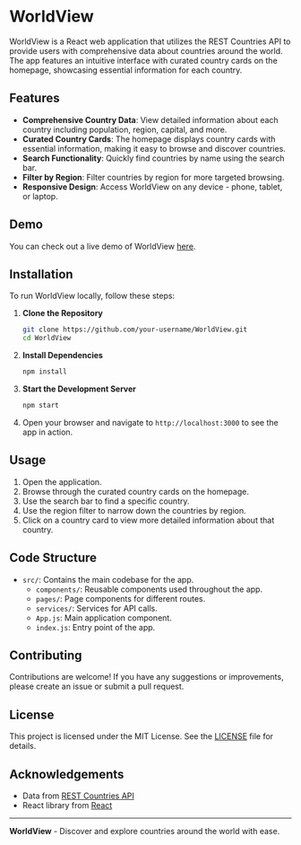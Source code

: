 
# WorldView

WorldView is a React web application that utilizes the REST Countries API to provide users with comprehensive data about countries around the world. The app features an intuitive interface with curated country cards on the homepage, showcasing essential information for each country.

## Features

- **Comprehensive Country Data**: View detailed information about each country including population, region, capital, and more.
- **Curated Country Cards**: The homepage displays country cards with essential information, making it easy to browse and discover countries.
- **Search Functionality**: Quickly find countries by name using the search bar.
- **Filter by Region**: Filter countries by region for more targeted browsing.
- **Responsive Design**: Access WorldView on any device - phone, tablet, or laptop.

## Demo

You can check out a live demo of WorldView [here](https://theworldviews.netlify.app/).

## Installation

To run WorldView locally, follow these steps:

1. **Clone the Repository**
    ```bash
    git clone https://github.com/your-username/WorldView.git
    cd WorldView
    ```

2. **Install Dependencies**
    ```bash
    npm install
    ```

3. **Start the Development Server**
    ```bash
    npm start
    ```

4. Open your browser and navigate to `http://localhost:3000` to see the app in action.

## Usage

1. Open the application.
2. Browse through the curated country cards on the homepage.
3. Use the search bar to find a specific country.
4. Use the region filter to narrow down the countries by region.
5. Click on a country card to view more detailed information about that country.

## Code Structure

- `src/`: Contains the main codebase for the app.
  - `components/`: Reusable components used throughout the app.
  - `pages/`: Page components for different routes.
  - `services/`: Services for API calls.
  - `App.js`: Main application component.
  - `index.js`: Entry point of the app.

## Contributing

Contributions are welcome! If you have any suggestions or improvements, please create an issue or submit a pull request.

## License

This project is licensed under the MIT License. See the [LICENSE](LICENSE) file for details.

## Acknowledgements

- Data from [REST Countries API](https://restcountries.com/)
- React library from [React](https://reactjs.org/)

---

**WorldView** - Discover and explore countries around the world with ease.
